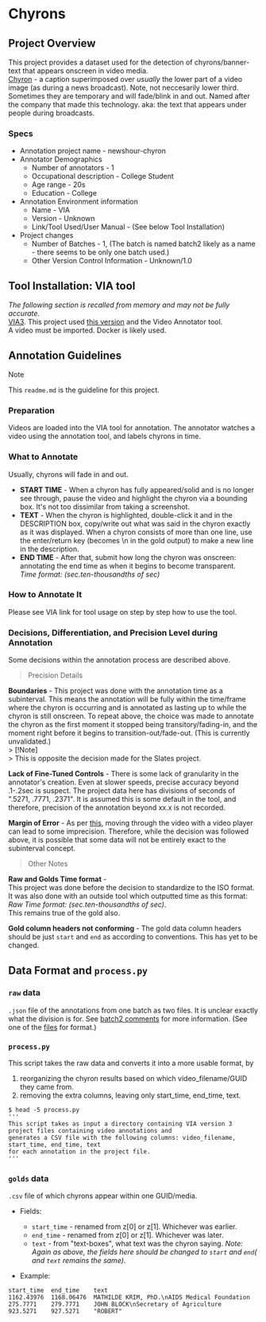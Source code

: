 # Chyrons

## Project Overview
This project provides a dataset used for the detection of chyrons/banner-text that appears onscreen in video media.  
[Chyron](https://www.merriam-webster.com/dictionary/chyron) - a caption superimposed over *usually* the lower part of a video image (as during a news broadcast). Note, not neccesarily lower third. Sometimes they are temporary and will fade/blink in and out. 
Named after the company that made this technology. aka: the text that appears under people during broadcasts.  
### Specs
* Annotation project name - newshour-chyron
* Annotator Demographics
    * Number of annotators - 1 
    * Occupational description - College Student
    * Age range - 20s
    * Education - College
* Annotation Environment information
    * Name - VIA
    * Version - Unknown
    * Link/Tool Used/User Manual - (See below Tool Installation)
* Project changes
    * Number of Batches - 1, (The batch is named batch2 likely as a name - there seems to be only one batch used.)
    * Other Version Control Information - Unknown/1.0

## Tool Installation: VIA tool
_The following section is recalled from memory and may not be fully accurate._  
[VIA3](https://www.robots.ox.ac.uk/~vgg/software/via/). This project used [this version](https://github.com/kelleyl/clams-via3/blob/master/app.py#L16) and the Video Annotator tool.  
A video must be imported. Docker is likely used.  

## Annotation Guidelines
> [!Note]  
> This `readme.md` is the guideline for this project. 

### Preparation
Videos are loaded into the VIA tool for annotation. 
The annotator watches a video using the annotation tool, and labels chyrons in time.  

### What to Annotate
Usually, chyrons will fade in and out.  
* **START TIME** - When a chyron has fully appeared/solid and is no longer see through, pause the video and highlight the chyron via a bounding box. It's not too dissimilar from taking a screenshot.  
* **TEXT** - When the chyron is highlighted, double-click it and in the DESCRIPTION box, copy/write out what was said in the chyron exactly as it was displayed. When a chyron consists of more than one line, use the enter/return key (becomes \n in the gold output) to make a new line in the description.  
* **END TIME** - After that, submit how long the chyron was onscreen: annotating the end time as when it begins to become transparent.  
_Time format: (sec.ten-thousandths of sec)_   

### How to Annotate It
Please see VIA link for tool usage on step by step how to use the tool. 

### Decisions, Differentiation, and Precision Level during Annotation
Some decisions within the annotation process are described above.  

> Precision Details

**Boundaries** - This project was done with the annotation time as a subinterval. 
This means the annotation will be fully within the time/frame where the chyron is occurring and is annotated as lasting up to while the chyron is still onscreen. 
To repeat above, the choice was made to annotate the chyron as the first moment it stopped being transitory/fading-in, and the moment right before it begins to transition-out/fade-out. 
(This is currently unvalidated.)  
    > [!Note]  
    > This is opposite the decision made for the Slates project. 

**Lack of Fine-Tuned Controls** - There is some lack of granularity in the annotator's creation. Even at slower speeds, precise accuracy beyond .1-.2sec is suspect. 
The project data here has divisions of seconds of ".5271, .7771, .2371". 
It is assumed this is some default in the tool, and therefore, precision of the annotation beyond xx.x is not recorded.  

**Margin of Error** - As per [this](https://github.com/clamsproject/aapb-annotations/blob/main/repository_level_conventions.md), moving through the video with a video player can lead to some imprecision. 
Therefore, while the decision was followed above, it is possible that some data will not be entirely exact to the subinterval concept.

> Other Notes  

**Raw and Golds Time format** -  
This project was done before the decision to standardize to the ISO format. It was also done with an outside tool which outputted time as this format: 
_Raw Time format: (sec.ten-thousandths of sec)_.  
This remains true of the gold also. 

**Gold column headers not conforming** - The gold data column headers should be just `start` and `end` as according to conventions. This has yet to be changed. 

## Data Format and `process.py`
### `raw` data
`.json` file of the annotations from one batch as two files. It is unclear exactly what the division is for. 
See [batch2 comments](https://github.com/clamsproject/aapb-annotations/issues/24#issuecomment-1638870043) for more information. 
(See one of the [files](https://github.com/clamsproject/aapb-annotations/blob/feaf342477fc27e57dcdcbb74c067aba4a02e40d/newshour-chyron/220701-batch2/3a054b38_18Jul2022_16h18m12s.json) for format.)
 
### `process.py`
This script takes the raw data and converts it into a more usable format, by
1. reorganizing the chyron results based on which video_filename/GUID they came from.
2. removing the extra columns, leaving only start_time, end_time, text.
```
$ head -5 process.py 
'''
This script takes as input a directory containing VIA version 3 project files containing video annotations and
generates a CSV file with the following columns: video_filename, start_time, end_time, text
for each annotation in the project file.
'''
```

### `golds` data
`.csv` file of which chyrons appear within one GUID/media. 
* Fields:
    * `start_time` - renamed from z[0] or z[1]. Whichever was earlier. 
    * `end_time` - renamed from z[0] or z[1]. Whichever was later. 
    * `text` - from "text-boxes", what text was the chyron saying.
_Note: Again as above, the fields here should be changed to `start` and `end`( and `text` remains the same)._ 

* Example:
```
start_time  end_time    text  
1162.43976  1168.06476  MATHILDE KRIM, PhD.\nAIDS Medical Foundation  
275.7771    279.7771    JOHN BLOCK\nSecretary of Agriculture  
923.5271    927.5271    "ROBERT"  
```


